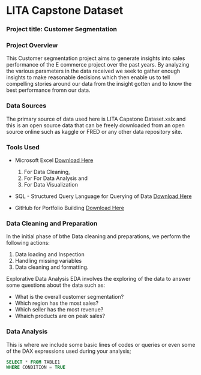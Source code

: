 # LITA Capstone Dataset

### Project title: Customer Segmentation

### Project Overview
This Customer segmentation project aims to generate insights into sales performance of the E commerce project over the past years. By analyzing the various parameters in the data received we seek to gather enough insights to make reasonable decisions which then enable us to tell compelling stories around our data from the insight gotten and to know the best performance fromn our data.

### Data Sources
The primary source of data used here is LITA Capstone Dataset.xslx and this is an open source data that can be freely downloaded from an open source online such as kaggle or FRED or any other data repository site.

### Tools Used
- Microsoft Excel [Download Here](https://www.microsoft.com)
  1. For Data Cleaning,
  2. For For Data Analysis and
  3. For Data Visualization

- SQL - Structured Query Language for Querying of Data [Download Here](https://www.microsoft.com/en-us/sql-server/sql-server-downloads)
- GitHub for Portfolio Building [Download Here](https://github.com/apps/desktop)

### Data Cleaning and Preparation
In the initial phase of bthe Data cleaning and preparations, we perform the following actions:
1. Data loading and Inspection
2. Handling missing variables
3. Data cleaning and formatting.

Explorative Data Analysis
EDA involves the exploring of the data to answer some questions about the data such as:
- What is the overall customer segmentation?
- Which region has the most sales?
- Which seller has the most revenue?
- Whaich products are on peak sales?

### Data Analysis
This is where we include some basic lines of codes or queries or even some of the DAX expressions used during your analysis;

```SQL
SELECT * FROM TABLE1
WHERE CONDITION = TRUE
```

